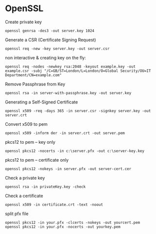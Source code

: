 # OpenSSL

Create private key

    openssl genrsa -des3 -out server.key 1024

Generate a CSR (Certificate Signing Request)

    openssl req -new -key server.key -out server.csr

non interactive & creating key on the fly:

    openssl req -nodes -newkey rsa:2048 -keyout example.key -out example.csr -subj "/C=GB/ST=London/L=London/O=Global Security/OU=IT Department/CN=example.com"

Remove Passphrase from Key

    openssl rsa -in server-with-passphrase.key -out server.key

Generating a Self-Signed Certificate

    openssl x509 -req -days 365 -in server.csr -signkey server.key -out server.crt

Convert x509 to pem

    openssl x509 -inform der -in server.crt -out server.pem

pkcs12 to pem – key only

    openssl pkcs12 -nocerts -in c:\server.pfx -out c:\server-key.key

pkcs12 to pem – certificate only

    openssl pkcs12 -nokeys -in server.pfx -out server-cert.cer

Check a private key

    openssl rsa -in privateKey.key -check

Check a certificate

    openssl x509 -in certificate.crt -text -noout

split pfx file

    openssl pkcs12 -in your.pfx -clcerts -nokeys -out yourcert.pem
    openssl pkcs12 -in your.pfx -nocerts -out yourkey.pem

